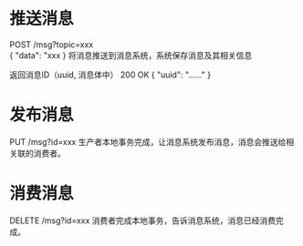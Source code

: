 # 推送消息 
POST /msg?topic=xxx  
{
    "data": "xxx
}
将消息推送到消息系统，系统保存消息及其相关信息

返回消息ID（uuid, 消息体中）
200 OK
{
    "uuid": "......"
}

# 发布消息
PUT  /msg?id=xxx
生产者本地事务完成，让消息系统发布消息，消息会推送给相关联的消费者。

# 消费消息
DELETE /msg?id=xxx
消费者完成本地事务，告诉消息系统，消息已经消费完成。